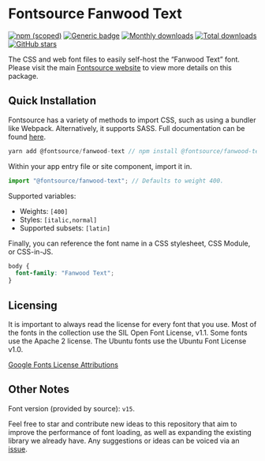 # Fontsource Fanwood Text

[![npm (scoped)](https://img.shields.io/npm/v/@fontsource/fanwood-text?color=brightgreen)](https://www.npmjs.com/package/@fontsource/fanwood-text) [![Generic badge](https://img.shields.io/badge/fontsource-passing-brightgreen)](https://github.com/fontsource/fontsource) [![Monthly downloads](https://badgen.net/npm/dm/@fontsource/fanwood-text)](https://github.com/fontsource/fontsource) [![Total downloads](https://badgen.net/npm/dt/@fontsource/fanwood-text)](https://github.com/fontsource/fontsource) [![GitHub stars](https://img.shields.io/github/stars/fontsource/fontsource.svg?style=social&label=Star)](https://github.com/fontsource/fontsource/stargazers)

The CSS and web font files to easily self-host the “Fanwood Text” font. Please visit the main [Fontsource website](https://fontsource.org/fonts/fanwood-text) to view more details on this package.

## Quick Installation

Fontsource has a variety of methods to import CSS, such as using a bundler like Webpack. Alternatively, it supports SASS. Full documentation can be found [here](https://fontsource.org/docs/introduction).

```javascript
yarn add @fontsource/fanwood-text // npm install @fontsource/fanwood-text
```

Within your app entry file or site component, import it in.

```javascript
import "@fontsource/fanwood-text"; // Defaults to weight 400.
```

Supported variables:

- Weights: `[400]`
- Styles: `[italic,normal]`
- Supported subsets: `[latin]`

Finally, you can reference the font name in a CSS stylesheet, CSS Module, or CSS-in-JS.

```css
body {
  font-family: "Fanwood Text";
}
```

## Licensing

It is important to always read the license for every font that you use.
Most of the fonts in the collection use the SIL Open Font License, v1.1. Some fonts use the Apache 2 license. The Ubuntu fonts use the Ubuntu Font License v1.0.

[Google Fonts License Attributions](https://fonts.google.com/attribution)

## Other Notes

Font version (provided by source): `v15`.

Feel free to star and contribute new ideas to this repository that aim to improve the performance of font loading, as well as expanding the existing library we already have. Any suggestions or ideas can be voiced via an [issue](https://github.com/fontsource/fontsource/issues).
